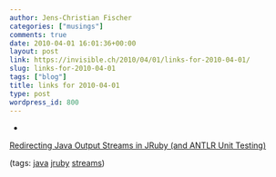```yaml
---
author: Jens-Christian Fischer
categories: ["musings"]
comments: true
date: 2010-04-01 16:01:36+00:00
layout: post
link: https://invisible.ch/2010/04/01/links-for-2010-04-01/
slug: links-for-2010-04-01
tags: ["blog"]
title: links for 2010-04-01
type: post
wordpress_id: 800
---
```


  * 
                

[Redirecting Java Output Streams in JRuby (and ANTLR Unit Testing)](https://ananelson.com/said/on/2008/02/11/redirecting-java-output-streams-in-jruby-and-antlr-unit-testing/)


                
                

(tags: [java](https://delicious.com/jaycee/java) [jruby](https://delicious.com/jaycee/jruby) [streams](https://delicious.com/jaycee/streams))


            
